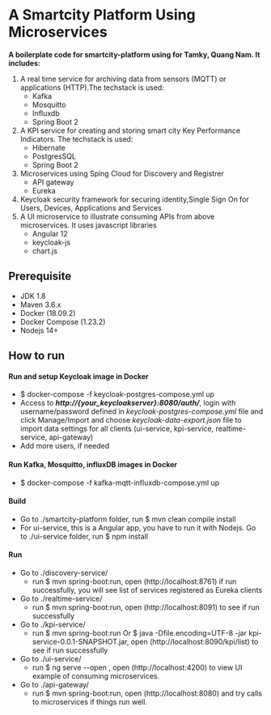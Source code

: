 # A Smartcity Platform Using Microservices
**A boilerplate code  for smartcity-platform using for Tamky, Quang Nam. It includes:**
 1. A real time service for archiving data from sensors (MQTT) or applications (HTTP).The techstack is used:
    * Kafka
    * Mosquitto
    * Influxdb
    * Spring Boot 2
 1. A KPI service for creating and storing smart city Key Performance Indicators. The techstack is used:
    * Hibernate
    * PostgresSQL
    * Spring Boot 2
 1. Microservices using Sping Cloud for Discovery and Registrer
    * API gateway
    * Eureka
 1. Keycloak security framework for securing identity,Single Sign On for Users, Devices, Applications and Services  
 1. A UI microservice to illustrate consuming APIs from above microservices. It uses javascript libraries
    * Angular 12
    * keycloak-js
    * chart.js   
 
## Prerequisite
- JDK 1.8 
- Maven 3.6.x
- Docker (18.09.2)
- Docker Compose (1.23.2)
- Nodejs 14+
## How to run
#### Run and setup Keycloak image in Docker
- $ docker-compose -f keycloak-postgres-compose.yml up
- Access to ***http://{your_keycloakserver}:8080/auth/***, login with username/password defined in *keycloak-postgres-compose.yml* file and click Manage/Import and choose *keycloak-data-export.json* file to import data settings for all clients (ui-service, kpi-service, realtime-service, api-gateway)
- Add more users, if needed
#### Run Kafka, Mosquitto, influxDB images in Docker
- $ docker-compose -f kafka-mqtt-influxdb-compose.yml up
#### Build
- Go to ./smartcity-platform folder, run $ mvn clean compile install
- For ui-service, this is a Angular app, you have to run it with Nodejs. Go to ./ui-service folder, run  $ npm install
#### Run
- Go to ./discovery-service/ 
   * run $ mvn spring-boot:run, open (http://localhost:8761) if run successfully, you will see list of services registered as Eureka clients
- Go to ./realtime-service/
   * run $ mvn spring-boot:run, open (http://localhost:8091) to see if run successfully 
- Go to ./kpi-service/
   * run $ mvn spring-boot:run Or $ java -Dfile.encoding=UTF-8 -jar kpi-service-0.0.1-SNAPSHOT.jar, open (http://localhost:8090/kpi/list) to see if run successfully 
- Go to ./ui-service/
   * run $ ng serve --open , open (http://localhost:4200) to view UI example of consuming microservices.
- Go to ./api-gateway/ 
   * run $ mvn spring-boot:run, open (http://localhost:8080) and try calls to microservices if things run well.

